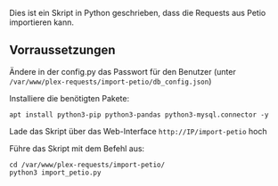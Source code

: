 Dies ist ein Skript in Python geschrieben, dass die Requests aus Petio importieren kann.

## Vorraussetzungen
Ändere in der config.py das Passwort für den Benutzer (unter ``/var/www/plex-requests/import-petio/db_config.json``)

Installiere die benötigten Pakete:
```
apt install python3-pip python3-pandas python3-mysql.connector -y
```
Lade das Skript über das Web-Interface ``http://IP/import-petio`` hoch

Führe das Skript mit dem Befehl aus:
```
cd /var/www/plex-requests/import-petio/
python3 import_petio.py
```
